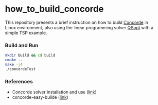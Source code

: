 # how_to_build_concorde

This repository presents a brief instruction on how to build [Concorde](http://www.math.uwaterloo.ca/tsp/concorde/) in Linux environment, also using the linear programming solver [QSopt](https://www.math.uwaterloo.ca/~bico/qsopt/) with a simple TSP example. 

### Build and Run

```sh
mkdir build && cd build
cmake ..
make -j4
./concordeTest
```

### References
- Concorde solver installation and use ([link](https://www.researchgate.net/publication/324485167_Concorde_solver_installation_and_use))
- concorde-easy-builde ([link](https://github.com/alberto-santini/concorde-easy-build))
